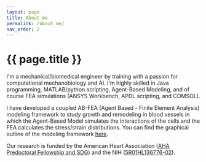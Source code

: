 ```yaml
---
layout: page
title: About me
permalink: /about_me/
nav_order: 2
---
```


# {{ page.title }}



I'm a mechanical/biomedical engineer by training with a passion for computational mechanobiology and AI. I'm highly skilled in Java programming, MATLAB/python scripting, Agent-Based Modeling, and of course FEA simulations (ANSYS Workbench, APDL scripting, and COMSOL).

I have developed a coupled AB-FEA (Agent Based - Finite Element Analysis) modeling framework to study growth and remodeling in blood vessels in which the Agent-Based Model simulates the interactions of the cells and the FEA calculates the stress/strain distributions. You can find the graphical outline of the modeling framework [here](https://maziyark.github.io/InSilico_TEVG/).   

Our research is funded by the American Heart Association ([AHA Predoctoral Fellowship and SDG](https://professional.heart.org/idc/groups/ahamah-public/@wcm/@sop/@rsch/documents/downloadable/ucm_433355.pdf)) and the NIH ([5R01HL136776-02](https://projectreporter.nih.gov/project_info_details.cfm?aid=9618585&icde=46505989&ddparam=&ddvalue=&ddsub=&cr=1&csb=default&cs=ASC&pball=)).




